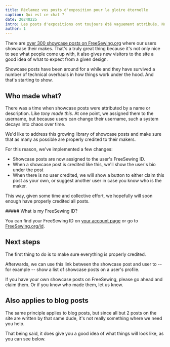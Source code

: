 ```yaml
---
title: Réclamez vos posts d'exposition pour la gloire éternelle
caption: Qui est ce chat ?
date: 20240225
intro: Les posts d'expositions ont toujours été vaguement attribués, Nous voulons corriger ça
author: 1
---
```


There are [over 300 showcase posts on FreeSewing.org](/showcase) where our users showcase their makes.
That's a truly great thing because it's not only nice to see what people come up with, it also gives new visitors to the site a good idea of what to expect from a given design.

Showcase posts have been around for a while and they have survived a number of technical overhauls in how things work under the hood. And that's starting to show.

## Who made what?

There was a time when showcase posts were attributed by a name or description. Like _tony made this_.
At one point, we assigned them to the username, but because users can change their username, such a system decays into chaos over time.

We'd like to address this growing library of showcase posts and make sure that as many as possible are properly credited to their makers.

For this reason, we've implemented a few changes:

- Showcase posts are now assigned to the user's FreeSewing ID.
- When a showcase post is credited like this, we'll show the user's bio under the post
- When there is no user credited, we will show a button to either claim this post as your own, or suggest another user in case you know who is the maker.

This way, given some time and collective effort, we hopefully will soon enough have properly credited all posts.

<Tip>
##### What is my FreeSewing ID?

You can find your FreeSewing ID on [your account page](/account) or go to [FreeSewing.org/id](/id). </Tip>

## Next steps

The first thing to do is to make sure everything is properly credited.

Afterwards, we can use this link between the showcase post and user to -- for example -- show a list of showcase posts on a user's profile.

If you have your own showcase posts on FreeSewing, please go ahead and claim them. Or if you know who made them, let us know.

## Also applies to blog posts

The same principle applies to blog posts, but since all but 2 posts on the site are written by that same dude, it's not really something where we need you help.

That being said, it does give you a good idea of what things will look like, as you can see below.
